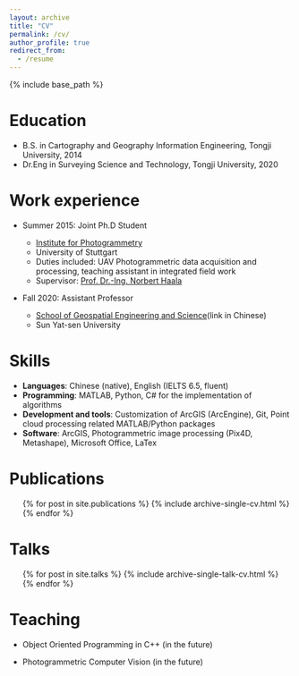 ```yaml
---
layout: archive
title: "CV"
permalink: /cv/
author_profile: true
redirect_from:
  - /resume
---
```


{% include base_path %}

Education
======
* B.S. in Cartography and Geography Information Engineering, Tongji University, 2014
* Dr.Eng in Surveying Science and Technology, Tongji University, 2020

Work experience
======
* Summer 2015: Joint Ph.D Student
  * [Institute for Photogrammetry](https://www.ifp.uni-stuttgart.de/en/)
  * University of Stuttgart
  * Duties included: UAV Photogrammetric data acquisition and processing, teaching assistant in integrated field work
  * Supervisor: [Prof. Dr.-Ing. Norbert Haala](https://www.ifp.uni-stuttgart.de/en/institute/team/Haala-00001/)

* Fall 2020: Assistant Professor
  * [School of Geospatial Engineering and Science](http://sges.sysu.edu.cn/)(link in Chinese)
  * Sun Yat-sen University
  
Skills
======
* **Languages**: Chinese (native), English (IELTS 6.5, fluent)
* **Programming**: MATLAB, Python, C# for the implementation of algorithms
* **Development and tools**: Customization of ArcGIS (ArcEngine), Git, Point cloud processing related MATLAB/Python packages
* **Software**: ArcGIS, Photogrammetric image processing (Pix4D, Metashape), Microsoft Office, LaTex

Publications
======
  <ul>{% for post in site.publications %}
    {% include archive-single-cv.html %}
  {% endfor %}</ul>
  
Talks
======
  <ul>{% for post in site.talks %}
    {% include archive-single-talk-cv.html %}
  {% endfor %}</ul>
  
Teaching
======
* Object Oriented Programming in C++ (in the future)
* Photogrammetric Computer Vision (in the future)

  <!-- <ul>{% for post in site.teaching %}
    {% include archive-single-cv.html %}
  {% endfor %}</ul> -->
  

